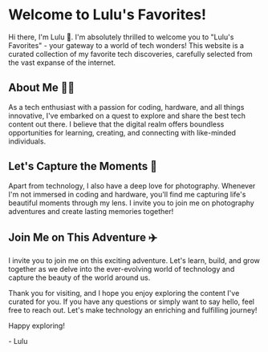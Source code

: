 # Welcome to Lulu's Favorites! 

Hi there, I'm Lulu 👋. I'm absolutely thrilled to welcome you to "Lulu's Favorites" - your gateway to a world of tech wonders! This website is a curated collection of my favorite tech discoveries, carefully selected from the vast expanse of the internet.

## About Me 🏳️‍⚧️

As a tech enthusiast with a passion for coding, hardware, and all things innovative, I've embarked on a quest to explore and share the best tech content out there. I believe that the digital realm offers boundless opportunities for learning, creating, and connecting with like-minded individuals.

## Let's Capture the Moments 📸

Apart from technology, I also have a deep love for photography. Whenever I'm not immersed in coding and hardware, you'll find me capturing life's beautiful moments through my lens. I invite you to join me on photography adventures and create lasting memories together!

## Join Me on This Adventure ✈️

I invite you to join me on this exciting adventure. Let's learn, build, and grow together as we delve into the ever-evolving world of technology and capture the beauty of the world around us.

Thank you for visiting, and I hope you enjoy exploring the content I've curated for you. If you have any questions or simply want to say hello, feel free to reach out. Let's make technology an enriching and fulfilling journey!

Happy exploring!

\- Lulu
